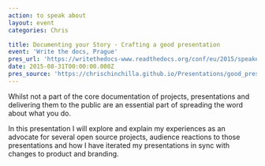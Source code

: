 ```yaml
---
action: to speak about
layout: event
categories: Chris

title: Documenting your Story - Crafting a good presentation
event: 'Write the docs, Prague'
pres_url: 'https://writethedocs-www.readthedocs.org/conf/eu/2015/speakers/#speaker-cward'
date: 2015-08-31T00:00:00.000Z
pres_source: 'https://chrischinchilla.github.io/Presentations/good_presentations/'
---
```


Whilst not a part of the core documentation of projects, presentations and delivering them to the public are an essential part of spreading the word about what you do.

In this presentation I will explore and explain my experiences as an advocate for several open source projects, audience reactions to those presentations and how I have iterated my presentations in sync with changes to product and branding.
